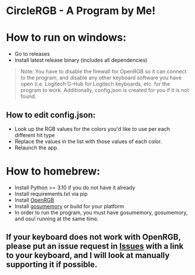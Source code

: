 # CircleRGB - A Program by Me!

# How to run on windows:
- Go to releases
- Install latest release binary (includes all dependencies)
> Note: You have to disable the firewall for OpenRGB so it can connect to the program, and disable any other keyboard software you have open (i.e. Logitech G-Hub for Logitech keyboards, etc. for the program to work. Additionally, config.json is created for you if it is not found.

## How to edit config.json:
- Look up the RGB values for the colors you'd like to use per each different hit type
- Replace the values in the list with those values of each color.
- Relaunch the app.

# How to homebrew:
- Install Python >= 3.10 if you do not have it already
- Install requirements.txt via pip
- Install [OpenRGB](https://openrgb.org)
- Install [gosumemory](https://github.com/l3lackShark/gosumemory) or build for your platform
- In order to run the program, you must have gosumemory, gosumemory, and osu! running at the same time.

## If your keyboard does not work with OpenRGB, please put an issue request in [Issues](https://github.com/willow-rubenstein/CircleRGB/issues) with a link to your keyboard, and I will look at manually supporting it if possible.
